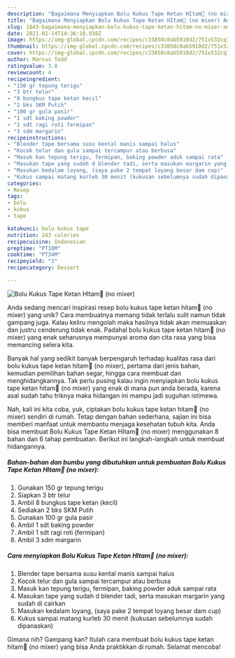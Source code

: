 ```yaml
---
description: "Bagaimana Menyiapkan Bolu Kukus Tape Ketan HItam🍴 (no mixer) Anti Gagal"
title: "Bagaimana Menyiapkan Bolu Kukus Tape Ketan HItam🍴 (no mixer) Anti Gagal"
slug: 1843-bagaimana-menyiapkan-bolu-kukus-tape-ketan-hitam-no-mixer-anti-gagal
date: 2021-01-14T14:36:10.938Z
image: https://img-global.cpcdn.com/recipes/c33858c8ab5910d2/751x532cq70/bolu-kukus-tape-ketan-hitam🍴-no-mixer-foto-resep-utama.jpg
thumbnail: https://img-global.cpcdn.com/recipes/c33858c8ab5910d2/751x532cq70/bolu-kukus-tape-ketan-hitam🍴-no-mixer-foto-resep-utama.jpg
cover: https://img-global.cpcdn.com/recipes/c33858c8ab5910d2/751x532cq70/bolu-kukus-tape-ketan-hitam🍴-no-mixer-foto-resep-utama.jpg
author: Marcus Todd
ratingvalue: 3.8
reviewcount: 4
recipeingredient:
- "150 gr tepung terigu"
- "3 btr telur"
- "8 bungkus tape ketan kecil"
- "2 bks SKM Putih"
- "100 gr gula pasir"
- "1 sdt baking powder"
- "1 sdt ragi roti fermipan"
- "3 sdm margarin"
recipeinstructions:
- "Blender tape bersama susu kental manis sampai halus"
- "Kocok telur dan gula sampai tercampur atau berbusa"
- "Masuk kan tepung terigu, fermipan, baking powder aduk sampai rata"
- "Masukan tape yang sudah d blender tadi, serta masukan margarin yang sudah di cairkan"
- "Masukan kedalam loyang, (saya pake 2 tempat loyang besar dam cup)"
- "Kukus sampai matang kurleb 30 menit (kukusan sebelumnya sudah dipanaskan)"
categories:
- Resep
tags:
- bolu
- kukus
- tape

katakunci: bolu kukus tape 
nutrition: 243 calories
recipecuisine: Indonesian
preptime: "PT10M"
cooktime: "PT34M"
recipeyield: "3"
recipecategory: Dessert

---
```



![Bolu Kukus Tape Ketan HItam🍴 (no mixer)](https://img-global.cpcdn.com/recipes/c33858c8ab5910d2/751x532cq70/bolu-kukus-tape-ketan-hitam🍴-no-mixer-foto-resep-utama.jpg)

Anda sedang mencari inspirasi resep bolu kukus tape ketan hitam🍴 (no mixer) yang unik? Cara membuatnya memang tidak terlalu sulit namun tidak gampang juga. Kalau keliru mengolah maka hasilnya tidak akan memuaskan dan justru cenderung tidak enak. Padahal bolu kukus tape ketan hitam🍴 (no mixer) yang enak seharusnya mempunyai aroma dan cita rasa yang bisa memancing selera kita.

Banyak hal yang sedikit banyak berpengaruh terhadap kualitas rasa dari bolu kukus tape ketan hitam🍴 (no mixer), pertama dari jenis bahan, kemudian pemilihan bahan segar, hingga cara membuat dan menghidangkannya. Tak perlu pusing kalau ingin menyiapkan bolu kukus tape ketan hitam🍴 (no mixer) yang enak di mana pun anda berada, karena asal sudah tahu triknya maka hidangan ini mampu jadi suguhan istimewa.




Nah, kali ini kita coba, yuk, ciptakan bolu kukus tape ketan hitam🍴 (no mixer) sendiri di rumah. Tetap dengan bahan sederhana, sajian ini bisa memberi manfaat untuk membantu menjaga kesehatan tubuh kita. Anda bisa membuat Bolu Kukus Tape Ketan HItam🍴 (no mixer) menggunakan 8 bahan dan 6 tahap pembuatan. Berikut ini langkah-langkah untuk membuat hidangannya.

<!--inarticleads1-->

##### Bahan-bahan dan bumbu yang dibutuhkan untuk pembuatan Bolu Kukus Tape Ketan HItam🍴 (no mixer):

1. Gunakan 150 gr tepung terigu
1. Siapkan 3 btr telur
1. Ambil 8 bungkus tape ketan (kecil)
1. Sediakan 2 bks SKM Putih
1. Gunakan 100 gr gula pasir
1. Ambil 1 sdt baking powder
1. Ambil 1 sdt ragi roti (fermipan)
1. Ambil 3 sdm margarin




<!--inarticleads2-->

##### Cara menyiapkan Bolu Kukus Tape Ketan HItam🍴 (no mixer):

1. Blender tape bersama susu kental manis sampai halus
1. Kocok telur dan gula sampai tercampur atau berbusa
1. Masuk kan tepung terigu, fermipan, baking powder aduk sampai rata
1. Masukan tape yang sudah d blender tadi, serta masukan margarin yang sudah di cairkan
1. Masukan kedalam loyang, (saya pake 2 tempat loyang besar dam cup)
1. Kukus sampai matang kurleb 30 menit (kukusan sebelumnya sudah dipanaskan)




Gimana nih? Gampang kan? Itulah cara membuat bolu kukus tape ketan hitam🍴 (no mixer) yang bisa Anda praktikkan di rumah. Selamat mencoba!

